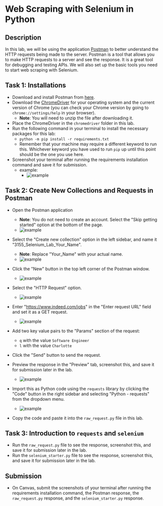# Web Scraping with Selenium in Python

## Description

In this lab, we will be using the application [Postman](https://www.postman.com/downloads/) to better understand the HTTP requests being made to the server. Postman is a tool that allows you to make HTTP requests to a server and see the response. It is a great tool for debugging and testing APIs. We will also set up the basic tools you need to start web scraping with Selenium.

## Task 1: Installations

- Download and install Postman from [here](https://www.postman.com/downloads/).
- Download the [ChromeDriver](https://chromedriver.chromium.org/downloads) for your operating system and the current version of Chrome (you can check your Chrome version by going to `chrome://settings/help` in your browser).
  - **Note**: You will need to unzip the file after downloading it.
- Place the ChromeDriver in the `chromedriver` folder in this lab.
- Run the following command in your terminal to install the necessary packages for this lab:
  - `python -m pip install -r requirements.txt`
  - Remember that your machine may require a different keyword to run this. Whichever keyword you have used to run `pip` up until this point should be the one you use here.
- Screenshot your terminal after running the requirements installation command and save it for submission.
  - example:
    - ![example](./images/pipInstall.png)
  
## Task 2: Create New Collections and Requests in Postman

- Open the Postman application
  - **Note**: You do not need to create an account. Select the "Skip getting started" option at the bottom of the page.
  - ![example](./images/postmanStart.png)
- Select the "Create new collection" option in the left sidebar, and name it "3155_Selenium_Lab_Your_Name".
  - **Note**: Replace "Your_Name" with your actual name.
  - ![example](./images/postmanCreateCollection.png)

- Click the "New" button in the top left corner of the Postman window.
  - ![example](./images/postmanNew.png)
- Select the "HTTP Request" option.
  - ![example](./images/postmanHTTP.png)
- Enter "https://www.indeed.com/jobs" in the "Enter request URL" field and set it as a GET request.
  - ![example](./images/postmanRequestURL.png)
- Add two key value pairs to the "Params" section of the request:
  - `q` with the value `Software Engineer`
  - `l` with the value `Charlotte`
- Click the "Send" button to send the request.
- Preview the response in the "Preview" tab, screenshot this, and save it for submission later in the lab.
  - ![example](./images/postmanResponse.png)
- Import this as Python code using the `requests` library by clicking the "Code" button in the right sidebar and selecting "Python - requests" from the dropdown menu.
  - ![example](./images/postmanCode.png)
- Copy the code and paste it into the `raw_request.py` file in this lab.

## Task 3: Introduction to `requests` and `selenium`

- Run the `raw_request.py` file to see the response, screenshot this, and save it for submission later in the lab.
- Run the `selenium_starter.py` file to see the response, screenshot this, and save it for submission later in the lab.
  
## Submission

- On Canvas, submit the screenshots of your terminal after running the requirements installation command, the Postman response, the `raw_request.py` response, and the `selenium_starter.py` response.
